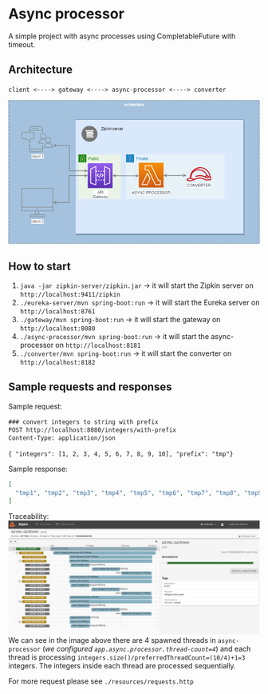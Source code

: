 # Async processor

A simple project with async processes using CompletableFuture with timeout.

## Architecture

`client <----> gateway <----> async-processor <----> converter`

![plot](./resources/images/architecture.png)

## How to start

1. `java -jar zipkin-server/zipkin.jar` -> it will start the Zipkin server on `http://localhost:9411/zipkin`
2. `./eureka-server/mvn spring-boot:run` -> it will start the Eureka server on `http://localhost:8761`
3. `./gateway/mvn spring-boot:run` -> it will start the gateway on `http://localhost:8080`
4. `./async-processor/mvn spring-boot:run` -> it will start the async-processor on `http://localhost:8181`
5. `./converter/mvn spring-boot:run` -> it will start the converter on `http://localhost:8182`

## Sample requests and responses

Sample request:
```http request
### convert integers to string with prefix
POST http://localhost:8080/integers/with-prefix
Content-Type: application/json

{ "integers": [1, 2, 3, 4, 5, 6, 7, 8, 9, 10], "prefix": "tmp"}
```

Sample response:
```json
[
  "tmp1", "tmp2", "tmp3", "tmp4", "tmp5", "tmp6", "tmp7", "tmp8", "tmp9", "tmp10"
]
```

Traceability:
![plot](./resources/images/traceability10integers.jpg)
We can see in the image above there are 4 spawned threads in `async-processor` (_we configured `app.async.processor.thread-count=4`_)
and each thread is processing `integers.size()/preferredThreadCount=(10/4)+1=3` integers.
The integers inside each thread are processed sequentially.

For more request please see `./resources/requests.http`

